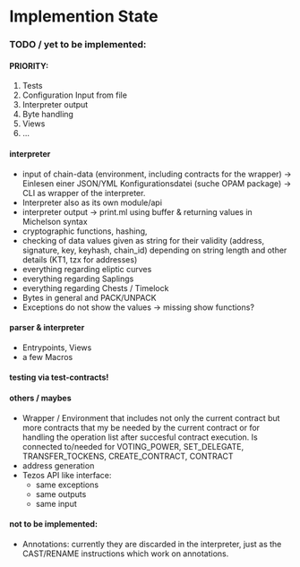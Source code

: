 # Implemention State

### TODO / yet to be implemented:

#### PRIORITY:
1. Tests
2. Configuration Input from file
3. Interpreter output
4. Byte handling
5. Views 
6. ...

#### interpreter
- input of chain-data (environment, including contracts for the wrapper) -> Einlesen einer JSON/YML Konfigurationsdatei (suche OPAM package)
-> CLI as wrapper of the interpreter.
- Interpreter also as its own module/api
- interpreter output -> print.ml using buffer & returning values in Michelson syntax
- cryptographic functions, hashing,
- checking of data values given as string for their validity (address, signature, key, keyhash, chain_id) depending on string length and other details (KT1, tzx for addresses)
- everything regarding eliptic curves
- everything regarding Saplings 
- everything regarding Chests / Timelock
- Bytes in general and PACK/UNPACK
- Exceptions do not show the values -> missing show functions?

#### parser & interpreter
- Entrypoints, Views
- a few Macros

#### testing via test-contracts!



#### others / maybes
- Wrapper / Environment that includes not only the current contract but more contracts
that my be needed by the current contract or for handling the operation list after succesful contract execution.
Is connected to/needed for VOTING_POWER, SET_DELEGATE, TRANSFER_TOCKENS, CREATE_CONTRACT, CONTRACT
- address generation
- Tezos API like interface:
  - same exceptions
  - same outputs
  - same input

#### not to be implemented:
- Annotations: currently they are discarded in the interpreter, just as the CAST/RENAME instructions which work on annotations.
